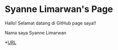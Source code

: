 ---
---

# Syanne Limarwan's Page

Hallo! Selamat datang di GitHub page saya!!

Nama saya Syanne Limarwan

*[URL](URLs/)
